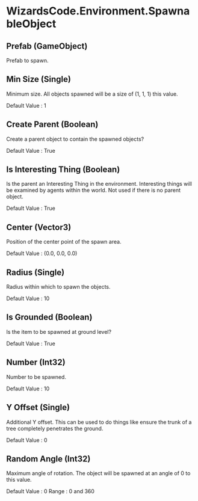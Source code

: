 # WizardsCode.Environment.SpawnableObject

## Prefab (GameObject)

Prefab to spawn.


## Min Size (Single)

Minimum size. All objects spawned will be a size of (1, 1, 1) this value.

Default Value     : 1


## Create Parent (Boolean)

Create a parent object to contain the spawned objects?

Default Value     : True


## Is Interesting Thing (Boolean)

Is the parent an Interesting Thing in the environment. Interesting things will be examined by agents within the world. Not used if there is no parent object.

Default Value     : True


## Center (Vector3)

Position of the center point of the spawn area.

Default Value     : (0.0, 0.0, 0.0)


## Radius (Single)

Radius within which to spawn the objects.

Default Value     : 10


## Is Grounded (Boolean)

Is the item to be spawned at ground level?

Default Value     : True


## Number (Int32)

Number to be spawned.

Default Value     : 10


## Y Offset (Single)

Additional Y offset. This can be used to do things like ensure the trunk of a tree completely penetrates the ground.

Default Value     : 0


## Random Angle (Int32)

Maximum angle of rotation. The object will be spawned at an angle of 0 to this value.

Default Value     : 0
Range             : 0 and 360

